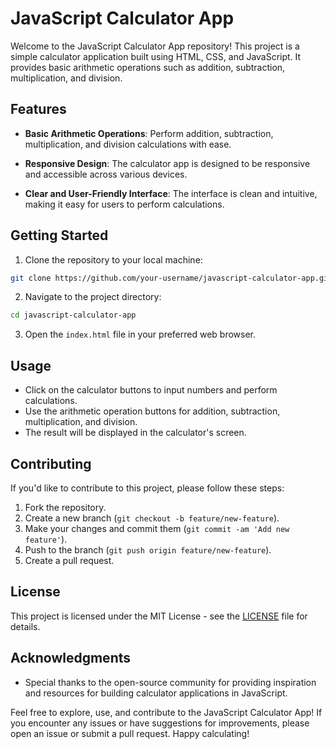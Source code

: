 # JavaScript Calculator App

Welcome to the JavaScript Calculator App repository! This project is a simple calculator application built using HTML, CSS, and JavaScript. It provides basic arithmetic operations such as addition, subtraction, multiplication, and division.

## Features

- **Basic Arithmetic Operations**: Perform addition, subtraction, multiplication, and division calculations with ease.

- **Responsive Design**: The calculator app is designed to be responsive and accessible across various devices.

- **Clear and User-Friendly Interface**: The interface is clean and intuitive, making it easy for users to perform calculations.

## Getting Started

1. Clone the repository to your local machine:

```bash
git clone https://github.com/your-username/javascript-calculator-app.git
```

2. Navigate to the project directory:

```bash
cd javascript-calculator-app
```

3. Open the `index.html` file in your preferred web browser.

## Usage

- Click on the calculator buttons to input numbers and perform calculations.
- Use the arithmetic operation buttons for addition, subtraction, multiplication, and division.
- The result will be displayed in the calculator's screen.

## Contributing

If you'd like to contribute to this project, please follow these steps:

1. Fork the repository.
2. Create a new branch (`git checkout -b feature/new-feature`).
3. Make your changes and commit them (`git commit -am 'Add new feature'`).
4. Push to the branch (`git push origin feature/new-feature`).
5. Create a pull request.

## License

This project is licensed under the MIT License - see the [LICENSE](LICENSE) file for details.

## Acknowledgments

- Special thanks to the open-source community for providing inspiration and resources for building calculator applications in JavaScript.

Feel free to explore, use, and contribute to the JavaScript Calculator App! If you encounter any issues or have suggestions for improvements, please open an issue or submit a pull request. Happy calculating!
